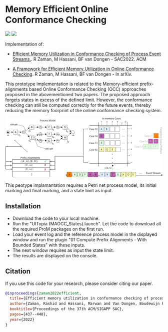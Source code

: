 # Memory Efficient Online Conformance Checking

<p>
  <a href="https://dl.acm.org/doi/abs/10.1145/3477314.3507217"><img src="http://img.shields.io/badge/Paper-PDF-brightgreen.svg"></a> 
   <a href="https://arxiv.org/abs/2112.13640"><img src="http://img.shields.io/badge/Paper-PDF-brightgreen.svg"></a>
 
</p>


Implementation of:

- [Efficient Memory Utilization in Conformance Checking of Process Event Streams.](https://dl.acm.org/doi/abs/10.1145/3477314.3507217). R Zaman, M Hassani, BF van Dongen - SAC2022. ACM

- [A Framework for Efficient Memory Utilization in Online Conformance Checking](https://arxiv.org/abs/2112.13640). R Zaman, M Hassani, BF van Dongen - In arXiv.


This prototype implementation is related to the Memory-efficient prefix-alignments based Online Conformance Checking (OCC) approaches proposed in the abovementioned two papers. The proposed approach forgets states in excess of the defined limit.
However, the conformance checking can still be computed correctly for the future events, thereby reducing the memory foorprint of the online conformance checking system. 

![](Overview.jpg)

This peotype implamantation requires a Petri net process model, its initial marking and final marking, and a state limit as input.

## Installation
 - Download the code to your local machine.
 - Run the "UITopia (MAOCC_States).launch". Let the code to download all the required ProM packages on the first run.
 - Load your event log and the reference process model in the displayed window and run the plugin "01 Compute Prefix Alignments - With Bounded States" with these inputs.
 - The next window requires as input the state limit.
 - The results are displayed on the console.


## Citation

If you use this code for your research, please consider citing our paper.

```bibtex
@inproceedings{zaman2022efficient,
  title={Efficient memory utilization in conformance checking of process event streams},
  author={Zaman, Rashid and Hassani, Marwan and Van Dongen, Boudewijn F},
  booktitle={Proceedings of the 37th ACM/SIGAPP SAC},
  pages={437--440},
  year={2022}
}


